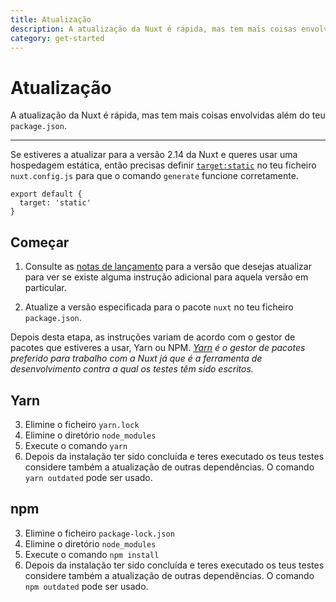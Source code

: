 ```yaml
---
title: Atualização
description: A atualização da Nuxt é rápida, mas tem mais coisas envolvidas além do teu package.json
category: get-started
---
```


# Atualização

A atualização da Nuxt é rápida, mas tem mais coisas envolvidas além do teu `package.json`.

---

Se estiveres a atualizar para a versão 2.14 da Nuxt e queres usar uma hospedagem estática, então precisas definir [`target:static`](/docs/features/deployment-targets#static-hosting) no teu ficheiro `nuxt.config.js` para que o comando `generate` funcione corretamente.

```js{}[nuxt.config.js]
export default {
  target: 'static'
}
```

## Começar

1. Consulte as [notas de lançamento](/releases) para a versão que desejas atualizar para ver se existe alguma instrução adicional para aquela versão em particular.

2. Atualize a versão especificada para o pacote `nuxt` no teu ficheiro `package.json`.

Depois desta etapa, as instruções variam de acordo com o gestor de pacotes que estiveres a usar, Yarn ou NPM. _[Yarn](https://yarnpkg.com/en/docs/usage) é o gestor de pacotes preferido para trabalho com a Nuxt já que é a ferramenta de desenvolvimento contra a qual os testes têm sido escritos._

## Yarn

3. Elimine o ficheiro `yarn.lock`
4. Elimine o diretório `node_modules`
5. Execute o comando `yarn`
6. Depois da instalação ter sido concluída e teres executado os teus testes considere também a atualização de outras dependências. O comando `yarn outdated` pode ser usado.

## npm

3. Elimine o ficheiro `package-lock.json`
4. Elimine o diretório `node_modules`
5. Execute o comando `npm install`
6. Depois da instalação ter sido concluída e teres executado os teus testes considere também a atualização de outras dependências. O comando `npm outdated` pode ser usado.
